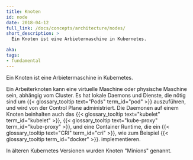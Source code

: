 ```yaml
---
title: Knoten
id: node
date: 2018-04-12
full_link: /docs/concepts/architecture/nodes/
short_description: >
  Ein Knoten ist eine Arbietermaschine in Kubernetes.

aka:
tags:
- fundamental
---
```

 Ein Knoten ist eine Arbietermaschine in Kubernetes.

<!--more-->

Ein Arbeiterknoten kann eine virtuelle Maschine oder physische Maschine sein, abhängig vom Cluster. Es hat lokale Daemons und Dienste, die nötig sind um {{< glossary_tooltip text="Pods" term_id="pod" >}} auszuführen, und wird von der Control Plane administriert. Die Daemonen auf einem Knoten beinhalten auch das {{< glossary_tooltip text="kubelet" term_id="kubelet" >}}, {{< glossary_tooltip text="kube-proxy" term_id="kube-proxy" >}}, und eine Container Runtime, die ein {{< glossary_tooltip text="CRI" term_id="cri" >}}, wie zum Beispiel {{< glossary_tooltip term_id="docker" >}}. implementieren.

In älteren Kubernetes Versionen wurden Knoten "Minions" genannt.
